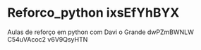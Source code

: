 # Reforco_python ixsEfYhBYX
Aulas de reforço em python com Davi o Grande dwPZmBWNLW
 C54uVAcoc2 v6V9QsyHTN